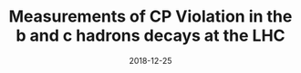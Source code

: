 ---
title: "Measurements of CP Violation in the b and c hadrons decays at the LHC"
collection: publications
category: manuscripts
permalink: /publication/2018-12-25-cp-violation-bc-hadrons-lhc
excerpt: 'This paper reviews recent measurements of charge–parity (CP) violation in b and c hadron decays performed by the LHCb, ATLAS, and CMS collaborations, based on Run 1 and Run 2 proton–proton collision data at √s = 7–13 TeV.'
date: 2018-12-25
venue: 'Nuclear and Particle Physics Proceedings'
paperurl: 'https://doi.org/10.1016/j.nuclphysbps.2018.12.025'
---